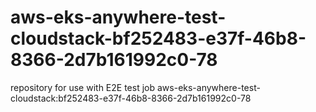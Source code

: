 # aws-eks-anywhere-test-cloudstack-bf252483-e37f-46b8-8366-2d7b161992c0-78
repository for use with E2E test job aws-eks-anywhere-test-cloudstack:bf252483-e37f-46b8-8366-2d7b161992c0-78
